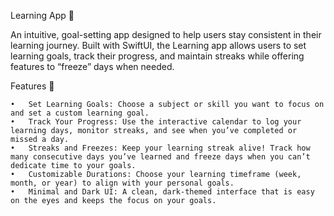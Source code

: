 Learning App 📘

An intuitive, goal-setting app designed to help users stay consistent in their learning journey. Built with SwiftUI, the Learning app allows users to set learning goals, track their progress, and maintain streaks while offering features to “freeze” days when needed.

Features 🚀

	•	Set Learning Goals: Choose a subject or skill you want to focus on and set a custom learning goal.
	•	Track Your Progress: Use the interactive calendar to log your learning days, monitor streaks, and see when you’ve completed or missed a day.
	•	Streaks and Freezes: Keep your learning streak alive! Track how many consecutive days you’ve learned and freeze days when you can’t dedicate time to your goals.
	•	Customizable Durations: Choose your learning timeframe (week, month, or year) to align with your personal goals.
	•	Minimal and Dark UI: A clean, dark-themed interface that is easy on the eyes and keeps the focus on your goals.




